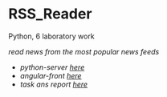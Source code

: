 # RSS_Reader
Python, 6 laboratory work  

_read news from the most popular news feeds_ 

* _python-server [here](https://github.com/AnastasiyaSmirnova/RSS_Reader/tree/main/server)_
* _angular-front [here](https://github.com/AnastasiyaSmirnova/RSS_Reader/tree/main/frontend)_
* _task ans report [here](https://github.com/AnastasiyaSmirnova/RSS_Reader/tree/main/report/Смирнова_Р3411_6.pdf)_

